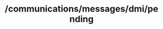---
title: /communications/messages/dmi/pending
api:
  file: spec.json
  operationId: get_communications-messages-dmi-pending
hidden: false
---